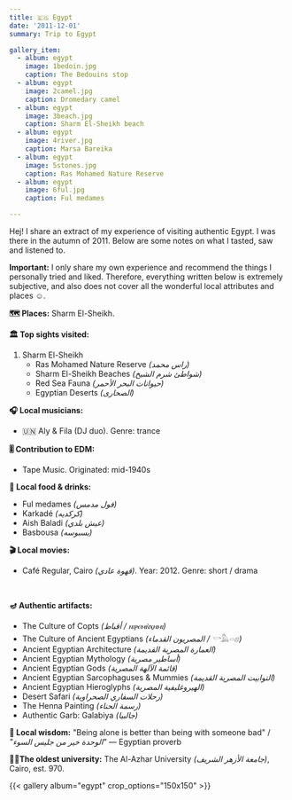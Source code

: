 ```yaml
---
title: 🇪🇬 Egypt
date: '2011-12-01'
summary: Trip to Egypt

gallery_item:
  - album: egypt
    image: 1bedoin.jpg
    caption: The Bedouins stop
  - album: egypt
    image: 2camel.jpg
    caption: Dromedary camel
  - album: egypt
    image: 3beach.jpg
    caption: Sharm El-Sheikh beach
  - album: egypt
    image: 4river.jpg
    caption: Marsa Bareika
  - album: egypt
    image: 5stones.jpg
    caption: Ras Mohamed Nature Reserve
  - album: egypt
    image: 6ful.jpg
    caption: Ful medames

---
```

Hej! I share an extract of my experience of visiting authentic Egypt. I was there in the autumn of 2011. Below are some notes on what I tasted, saw and listened to. 

<b>Important:</b> I only share my own experience and recommend the things I personally tried and liked. Therefore, everything written below is extremely subjective, and also does not cover all the wonderful local attributes and places ☺️. 

<b>🗺 Places:</b> Sharm El-Sheikh.<br>

<b>🏛 Top sights visited: </b>
1. Sharm El-Sheikh
    - Ras Mohamed Nature Reserve <i>(راس محمد)</i>
    - Sharm El-Sheikh Beaches <i>(شواطئ شرم الشيخ)</i>
    - Red Sea Fauna <i>(حيوانات البحر الأحمر)</i>
    - Egyptian Deserts <i>(الصحارى)</i>


<b>🎧 Local musicians: </b>
- 🇺🇳 Aly & Fila (DJ duo). Genre: trance

<b>🎚️ Contribution to EDM: </b>
- Tape Music. Originated: mid-1940s

<b>🥘 Local food & drinks: </b>
- Ful medames <i>(فول مدمس)</i>
- Karkadé <i>(كركديه)</i>
- Aish Baladi <i>(عيش بلدي)</i>
- Basbousa <i>(بسبوسه)</i>


<b>🎬 Local movies:</b>
- Café Regular, Cairo <i>(قهوة عادي)</i>. Year: 2012. Genre: short / drama
<br>


<b>🪔 Authentic artifacts:</b>
- The Culture of Copts <i>(أقباط / ⲛⲓⲣⲉⲙⲛ̀ⲭⲏⲙⲓ)</i>
- The Culture of Ancient Egyptians <i>(المصريون القدماء / 𓎡𓅓𓏏𓊖)</i>
- Ancient Egyptian Architecture <i>(العمارة المصرية القديمة)</i>
- Ancient Egyptian Mythology <i>(أساطير مصرية)</i>
- Ancient Egyptian Gods <i>(قائمة الآلهة المصرية)</i>
- Ancient Egyptian Sarcophaguses & Mummies <i>(التوابيت المصرية القديمة)</i>
- Ancient Egyptian Hieroglyphs <i>(الهيروغليفية المصرية)</i>
- Desert Safari <i>(رحلات السفاري الصحراوية)</i>
- The Henna Painting <i>(رسمة الحناء)</i>
- Authentic Garb: Galabiya <i>(جالبيا)</i>


<b>🦉 Local wisdom:</b> "Being alone is better than being with someone bad" / <i>"الوحدة خير من جليس السوء"</i> — Egyptian proverb


<b>👨‍🎓The oldest university:</b> The Al-Azhar University <i>(جامعة الأزهر الشريف)</i>, Cairo, est. 970.  


{{< gallery album="egypt" crop_options="150x150" >}}
   

